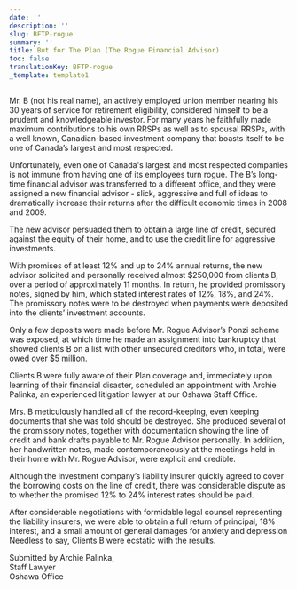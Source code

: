 ```yaml
---
date: ''
description: ''
slug: BFTP-rogue
summary: ''
title: But for The Plan (The Rogue Financial Advisor)
toc: false
translationKey: BFTP-rogue
_template: template1
---
```


Mr. B (not his real name), an actively employed union member nearing his 30 years of service for retirement eligibility, considered himself to be a prudent and knowledgeable investor. For many years he faithfully made maximum contributions to his own RRSPs as well as to spousal RRSPs, with a well known, Canadian-based investment company that boasts itself to be one of Canada’s largest and most respected.

Unfortunately, even one of Canada's largest and most respected companies is not immune from having one of its employees turn rogue. The B’s long-time financial advisor was transferred to a different office, and they were assigned a new financial advisor - slick, aggressive and full of ideas to dramatically increase their returns after the difficult economic times in 2008 and 2009.

The new advisor persuaded them to obtain a large line of credit, secured against the equity of their home, and to use the credit line for aggressive investments.

With promises of at least 12% and up to 24% annual returns, the new advisor solicited and personally received almost $250,000 from clients B, over a period of approximately 11 months. In return, he provided promissory notes, signed by him, which stated interest rates of 12%, 18%, and 24%. The promissory notes were to be destroyed when payments were deposited into the clients’ investment accounts.

Only a few deposits were made before Mr. Rogue Advisor’s Ponzi scheme was exposed, at which time he made an assignment into bankruptcy that showed clients B on a list with other unsecured creditors who, in total, were owed over $5 million.

Clients B were fully aware of their Plan coverage and, immediately upon learning of their financial disaster, scheduled an appointment with Archie Palinka, an experienced litigation lawyer at our Oshawa Staff Office.

Mrs. B meticulously handled all of the record-keeping, even keeping documents that she was told should be destroyed. She produced several of the promissory notes, together with documentation showing the line of credit and bank drafts payable to Mr. Rogue Advisor personally. In addition, her handwritten notes, made contemporaneously at the meetings held in their home with Mr. Rogue Advisor, were explicit and credible.

Although the investment company’s liability insurer quickly agreed to cover the borrowing costs on the line of credit, there was considerable dispute as to whether the promised 12% to 24% interest rates should be paid.

After considerable negotiations with formidable legal counsel representing the liability insurers, we were able to obtain a full return of principal, 18% interest, and a small amount of general damages for anxiety and depression Needless to say, Clients B were ecstatic with the results.

Submitted by Archie Palinka,  
Staff Lawyer  
Oshawa Office
